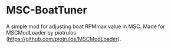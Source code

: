 # MSC-BoatTuner
A simple mod for adjusting boat RPMmax value in MSC. Made for MSCModLoader by piotrulos (https://github.com/piotrulos/MSCModLoader).
